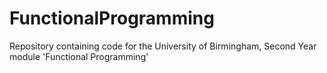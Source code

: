 # FunctionalProgramming
Repository containing code for the University of Birmingham, Second Year module 'Functional Programming'
